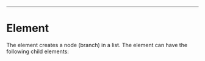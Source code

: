 

---

# Element

The <treecontrol> element creates a node (branch) in a <treecontrol> list. The element can have the following child elements:

<script> , <treenode>

The <treecontrol> element has the following attributes:

- • appdata = CDATA

- • branchimage = IDREF

- • checkstate = checked | unchecked | indeterminate

- • checkstyle = none | checkbox | radiobutton

- • expanded = true | false

- • extraimage = IDREF

- • id = ID

- • label = CDATA

- • leafimage = IDREF

- • openbranchimage = IDREF

- • selected = true | false

- • selectedimage = IDREF

- • tiptext = CDATA